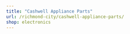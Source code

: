 ```yaml
---
title: "Cashwell Appliance Parts"
url: /richmond-city/cashwell-appliance-parts/
shop: electronics
---
```

